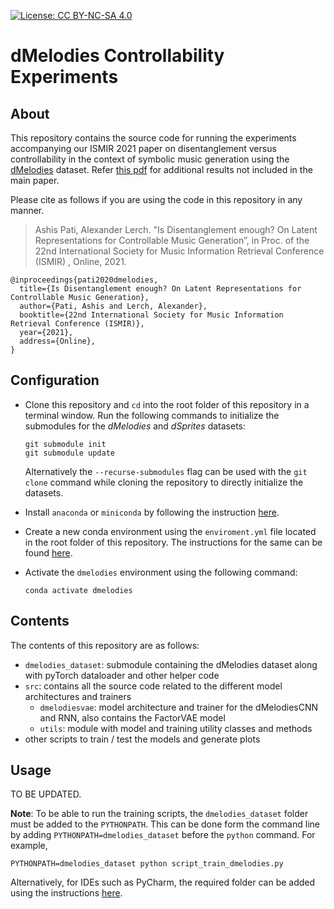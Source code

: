 [![License: CC BY-NC-SA 4.0](https://img.shields.io/badge/License-CC%20BY--NC--SA%204.0-ff69b4.svg)](http://creativecommons.org/licenses/by-nc-sa/4.0/)


# dMelodies Controllability Experiments

## About
This repository contains the source code for running the experiments accompanying our ISMIR 2021 paper on disentanglement versus controllability in the context of symbolic music generation using the [dMelodies](https://github.com/ashispati/dmelodies_dataset) dataset. Refer [this pdf](additional_results.pdf) for additional results not included in the main paper. 

Please cite as follows if you are using the code in this repository in any manner.

> Ashis Pati, Alexander Lerch. "Is Disentanglement enough? On Latent Representations for Controllable Music Generation”, in Proc. of the 22nd International Society for Music Information Retrieval Conference (ISMIR) , Online, 2021.

```
@inproceedings{pati2020dmelodies,
  title={Is Disentanglement enough? On Latent Representations for Controllable Music Generation},
  author={Pati, Ashis and Lerch, Alexander},
  booktitle={22nd International Society for Music Information Retrieval Conference (ISMIR)},
  year={2021},
  address={Online},
}
```

 

## Configuration
* Clone this repository and `cd` into the root folder of this repository in a terminal window. Run the following commands to initialize the submodules for the *dMelodies* and *dSprites* datasets:
    ```
    git submodule init
    git submodule update
    ```
    Alternatively the `--recurse-submodules` flag can be used with the `git clone` command while cloning the repository to directly initialize the datasets.  

* Install `anaconda` or `miniconda` by following the instruction [here](https://docs.conda.io/projects/conda/en/latest/user-guide/install/).

* Create a new conda environment using the `enviroment.yml` file located in the root folder of this repository. The instructions for the same can be found [here](https://docs.conda.io/projects/conda/en/latest/user-guide/tasks/manage-environments.html#creating-an-environment-from-an-environment-yml-file).

* Activate the `dmelodies` environment using the following command:
    ```
    conda activate dmelodies
    ```

## Contents
The contents of this repository are as follows:
* `dmelodies_dataset`: submodule containing the dMelodies dataset along with pyTorch dataloader and other helper code
* `src`: contains all the source code related to the different model architectures and trainers
    * `dmelodiesvae`: model architecture and trainer for the dMelodiesCNN and RNN, also contains the FactorVAE model
    * `utils`: module with model and training utility classes and methods
* other scripts to train / test the models and generate plots

## Usage
TO BE UPDATED.

**Note**: To be able to run the training scripts, the `dmelodies_dataset` folder must be added to the `PYTHONPATH`. This can be done form the command line by adding `PYTHONPATH=dmelodies_dataset` before the `python` command. For example,
```
PYTHONPATH=dmelodies_dataset python script_train_dmelodies.py
```
Alternatively, for IDEs such as PyCharm, the required folder can be added using the instructions [here](https://stackoverflow.com/questions/28326362/pycharm-and-pythonpath).
